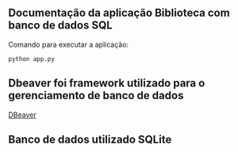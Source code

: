 ## Documentação da aplicação Biblioteca com banco de dados SQL

Comando para executar a aplicação:

```
python app.py

```
## Dbeaver foi framework utilizado para o gerenciamento de banco de dados 
[DBeaver](https://dbeaver.io/download/)

## Banco de dados utilizado SQLite



